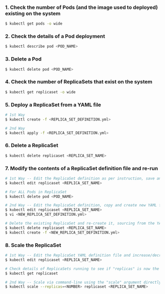 ### 1. Check the number of Pods (and the image used to deployed) existing on the system

```bash
$ kubectl get pods -o wide
```

### 2. Check the details of a Pod deployment

```bash
$ kubectl describe pod <POD_NAME>
```

### 3. Delete a Pod

```bash
$ kubectl delete pod <POD_NAME>
```

### 4. Check the number of ReplicaSets that exist on the system

```bash
$ kubectl get replicaset -o wide
```

### 5. Deploy a ReplicaSet from a YAML file

```bash
# 1st Way
$ kubectl create -f <REPLICA_SET_DEFINITION.yml>

# 2nd Way
$ kubectl apply -f <REPLICA_SET_DEFINITION.yml>
```

### 6. Delete a ReplicaSet

```bash
$ kubectl delete replicaset <REPLICA_SET_NAME>
```

### 7. Modify the contents of a ReplicaSet definition file and re-run

```bash
# 1st Way -- Edit the ReplicaSet definition as per instruction, save and then delete previous Pods so new ones can created with new characteristics
$ kubectl edit replicaset <REPLICA_SET_NAME>

# For ALL Pods in ReplicaSet
$ kubectl delete pod <POD_NAME>
```

```bash
# 2nd Way -- Edit the ReplicaSet definition, copy and create new YAML file for it.
$ kubectl edit replicaset <REPLICA_SET_NAME>
$ vi <NEW_REPLICA_SET_DEFINITION.yml>

# Delete the existing ReplicaSet and re-create it, sourcing from the YAML file
$ kubectl delete replicaset <REPLICA_SET_NAME>
$ kubectl create -f <NEW_REPLICA_SET_DEFINITION.yml>
```

### 8. Scale the ReplicaSet

```bash
# 1st Way -- Edit the ReplicaSet YAML definition file and increase/decrease the number of "replicas" key
$ kubectl edit replicaset <REPLICA_SET_NAME>

# Check details of ReplicaSets running to see if "replicas" is now the preffered number 
$ kubectl get replicaset
```

```bash
# 2nd Way -- Scale via command-line using the "scale" argument directly, without editing any YAML definition file 
$ kubectl scale --replicas=<NUMBER> replicaset <REPLICA_SET_NAME>
```
